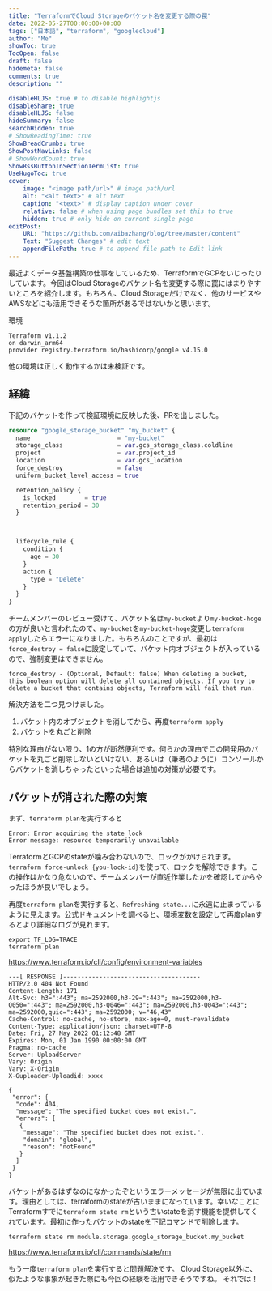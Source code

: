 ```yaml
---
title: "TerraformでCloud Storageのバケット名を変更する際の罠"
date: 2022-05-27T00:00:00+00:00
tags: ["日本語", "terraform", "googlecloud"]
author: "Me"
showToc: true
TocOpen: false
draft: false
hidemeta: false
comments: true
description: ""

disableHLJS: true # to disable highlightjs
disableShare: true
disableHLJS: false
hideSummary: false
searchHidden: true
# ShowReadingTime: true
ShowBreadCrumbs: true
ShowPostNavLinks: false
# ShowWordCount: true
ShowRssButtonInSectionTermList: true
UseHugoToc: true
cover:
    image: "<image path/url>" # image path/url
    alt: "<alt text>" # alt text
    caption: "<text>" # display caption under cover
    relative: false # when using page bundles set this to true
    hidden: true # only hide on current single page
editPost:
    URL: "https://github.com/aibazhang/blog/tree/master/content"
    Text: "Suggest Changes" # edit text
    appendFilePath: true # to append file path to Edit link
---
```


最近よくデータ基盤構築の仕事をしているため、TerraformでGCPをいじったりしています。今回はCloud Storageのバケット名を変更する際に罠にはまりやすいところを紹介します。もちろん、Cloud Storageだけでなく、他のサービスやAWSなどにも活用できそうな箇所があるではないかと思います。


環境
```
Terraform v1.1.2
on darwin_arm64
provider registry.terraform.io/hashicorp/google v4.15.0
```
他の環境は正しく動作するかは未検証です。


## 経緯

下記のバケットを作って検証環境に反映した後、PRを出しました。
```tf
resource "google_storage_bucket" "my_bucket" {
  name                        = "my-bucket"
  storage_class               = var.gcs_storage_class.coldline
  project                     = var.project_id
  location                    = var.gcs_location
  force_destroy               = false
  uniform_bucket_level_access = true

  retention_policy {
    is_locked        = true
    retention_period = 30
  }



  lifecycle_rule {
    condition {
      age = 30
    }
    action {
      type = "Delete"
    }
  }
}
```

チームメンバーのレビュー受けて、バケット名は`my-bucket`より`my-bucket-hoge`の方が良いと言われたので、`my-bucket`を`my-bucket-hoge`変更し`terraform apply`したらエラーになりました。もちろんのことですが、最初は`force_destroy = false`に設定していて、バケット内オブジェクトが入っているので、強制変更はできません。

```
force_destroy - (Optional, Default: false) When deleting a bucket, this boolean option will delete all contained objects. If you try to delete a bucket that contains objects, Terraform will fail that run.
```

解決方法を二つ見つけました。
1. バケット内のオブジェクトを消してから、再度`terraform apply`
2. バケットを丸ごと削除

特別な理由がない限り、1の方が断然便利です。何らかの理由でこの開発用のバケットを丸ごと削除しないといけない、あるいは（筆者のように）コンソールからバケットを消しちゃったといった場合は追加の対策が必要です。

## バケットが消された際の対策

まず、`terraform plan`を実行すると

```
Error: Error acquiring the state lock
Error message: resource temporarily unavailable
```

TerraformとGCPのstateが噛み合わないので、ロックがかけられます。
`terraform force-unlock {you-lock-id}`を使って、ロックを解除できます。この操作はかなり危ないので、チームメンバーが直近作業したかを確認してからやったほうが良いでしょう。

再度`terraform plan`を実行すると、`Refreshing state...`に永遠に止まっているように見えます。公式ドキュメントを調べると、環境変数を設定して再度planするとより詳細なログが見れます。

```
export TF_LOG=TRACE
terraform plan
```

https://www.terraform.io/cli/config/environment-variables

```
---[ RESPONSE ]--------------------------------------
HTTP/2.0 404 Not Found
Content-Length: 171
Alt-Svc: h3=":443"; ma=2592000,h3-29=":443"; ma=2592000,h3-Q050=":443"; ma=2592000,h3-Q046=":443"; ma=2592000,h3-Q043=":443"; ma=2592000,quic=":443"; ma=2592000; v="46,43"
Cache-Control: no-cache, no-store, max-age=0, must-revalidate
Content-Type: application/json; charset=UTF-8
Date: Fri, 27 May 2022 01:12:48 GMT
Expires: Mon, 01 Jan 1990 00:00:00 GMT
Pragma: no-cache
Server: UploadServer
Vary: Origin
Vary: X-Origin
X-Guploader-Uploadid: xxxx

{
 "error": {
  "code": 404,
  "message": "The specified bucket does not exist.",
  "errors": [
   {
    "message": "The specified bucket does not exist.",
    "domain": "global",
    "reason": "notFound"
   }
  ]
 }
}
```

バケットがあるはずなのになかったぞというエラーメッセージが無限に出ています。理由としては、terraformのstateが古いままになっています。幸いなことにTerraformすでに`terraform state rm`という古いstateを消す機能を提供してくれています。最初に作ったバケットのstateを下記コマンドで削除します。

```
terraform state rm module.storage.google_storage_bucket.my_bucket
```

https://www.terraform.io/cli/commands/state/rm

もう一度`terraform plan`を実行すると問題解決です。
Cloud Storage以外に、似たような事象が起きた際にも今回の経験を活用できそうですね。
それでは！